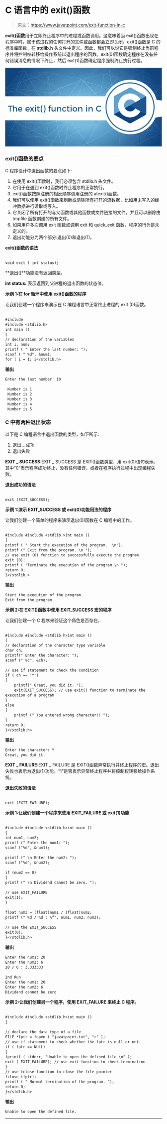 # C 语言中的 exit()函数

> 原文：<https://www.javatpoint.com/exit-function-in-c>

**exit()函数**用于立即终止程序中的进程或函数调用。这意味着当 exit()函数出现在程序中时，属于该进程的任何打开的文件或函数都会立即关闭。exit()函数是 C 的标准库函数，在 **stdlib.h** 头文件中定义。因此，我们可以说它是强制终止当前程序并将控制权转移给操作系统以退出程序的函数。exit(0)函数确定程序在没有任何错误消息的情况下终止，然后 exit(1)函数确定程序强制终止执行过程。

![The exit() function in C](img/dacdf4ad9458e23976403f441a115e3b.png)

### exit()函数的要点

C 程序设计中退出函数的要点如下:

1.  在使用 exit()函数时，我们必须包含 stdlib.h 头文件。
2.  它用于在遇到 exit()函数时终止程序的正常执行。
3.  exit()函数按照注册的相反顺序调用注册的 atexit()函数。
4.  我们可以使用 exit()函数来刷新或清除所有打开的流数据，比如用未写入的缓冲数据进行读取或写入。
5.  它关闭了所有打开的与父函数或其他函数或文件链接的文件，并且可以删除由 tmpfile 函数创建的所有文件。
6.  如果用户多次调用 exit 函数或调用 exit 和 quick_exit 函数，程序的行为是未定义的。
7.  退出功能分为两个部分:退出(0)和退出(1)。

**exit()函数的语法**

```

void exit ( int status);

```

**退出()**功能没有返回类型。

**int status:** 表示返回到父进程的退出函数的状态值。

**示例 1:在 for 循环中使用 exit()函数的程序**

让我们创建一个程序来演示在 C 编程语言中正常终止进程的 exit (0)函数。

```

#include 
#include <stdlib.h>
int main () 
{
// declaration of the variables
int i, num;
printf ( " Enter the last number: ");
scanf ( " %d", &num);
for ( i = 1; i</stdlib.h>
```

**输出**

```
Enter the last number: 10

 Number is 1
 Number is 2
 Number is 3
 Number is 4
 Number is 5

```

### C 中有两种退出状态

以下是 C 编程语言中退出函数的类型，如下所示:

1.  退出 _ 成功
2.  退出失败

**EXIT _ SUCCESS**:EXIT _ SUCCESS 是 EXIT()函数类型，用 exit(0)语句表示。其中“0”表示程序成功终止，没有任何错误，或者在程序执行过程中出现编程失败。

**退出成功的语法**

```

exit (EXIT_SUCCESS);

```

**示例 1:演示 EXIT_SUCCESS 或 exit(0)功能用法的程序**

让我们创建一个简单的程序来演示退出(0)函数在 C 编程中的工作。

```

#include #include <stdlib.>int main ()
{
printf ( " Start the execution of the program.  \n");
printf (" Exit from the program. \n ");
// use exit (0) function to successfully execute the program
exit (0);
printf ( "Terminate the execution of the program.\n ");
return 0;
}</stdlib.> 
```

**输出**

```
Start the execution of the program.
Exit from the program. 

```

**示例 2:在 EXIT()函数中使用 EXIT_SUCCESS 宏的程序**

让我们创建一个 C 程序来验证这个角色是否存在。

```

#include #include <stdlib.h>int main () 
{
// declaration of the character type variable
char ch;
printf(" Enter the character: ");
scanf (" %c", &ch);

// use if statement to check the condition
if ( ch == 'Y')
{
	printf(" Great, you did it. ");
	exit(EXIT_SUCCESS); // use exit() function to terminate the execution of a program
}
else
{
	printf (" You entered wrong character!! ");
}
return 0;
}</stdlib.h> 
```

**输出**

```
Enter the character: Y
Great, you did it.

```

**EXIT _ FAILURE**:EXIT _ FAILURE 是 EXIT()函数异常执行并终止程序的宏。退出失败也表示为退出(1)功能。“1”是否表示异常终止程序并将控制权转移给操作系统。

**退出失败的语法**

```

exit (EXIT_FAILURE); 

```

**示例 1:让我们创建一个程序来使用 EXIT_FAILURE 或 exit(1)功能**

```

#include #include <stdlib.h>int main ()
{
int num1, num2;
printf (" Enter the num1: ");
scanf ("%d", &num1);

printf (" \n Enter the num2: ");
scanf ("%d", &num2);

if (num2 == 0)
{
printf (" \n Dividend cannot be zero. ");

// use EXIT_FAILURE
exit(1);
}

float num3 = (float)num1 / (float)num2;
printf (" %d / %d : %f", num1, num2, num3);

// use the EXIT_SUCCESS
exit(0);
}</stdlib.h> 
```

**输出**

```
Enter the num1: 20
Enter the num2: 6
20 / 6 : 3.333333

2nd Run
Enter the num1: 20
Enter the num2: 6
Dividend cannot be zero

```

**示例 2:让我们创建另一个程序，使用 EXIT_FAILURE 来终止 C 程序。**

```

#include #include <stdlib.h>int main ()
{

// declare the data type of a file	
FILE *fptr = fopen ( "javatpoint.txt", "r" );
// use if statement to check whether the fptr is null or not.
if ( fptr == NULL)
{
fprintf ( stderr, "Unable to open the defined file \n" );
exit ( EXIT_FAILURE); // use exit function to check termination
}
// use fclose function to close the file pointer
fclose (fptr); 
printf ( " Normal termination of the program. ");
return 0;
}</stdlib.h> 
```

**输出**

```
Unable to open the defined file.

```

* * *